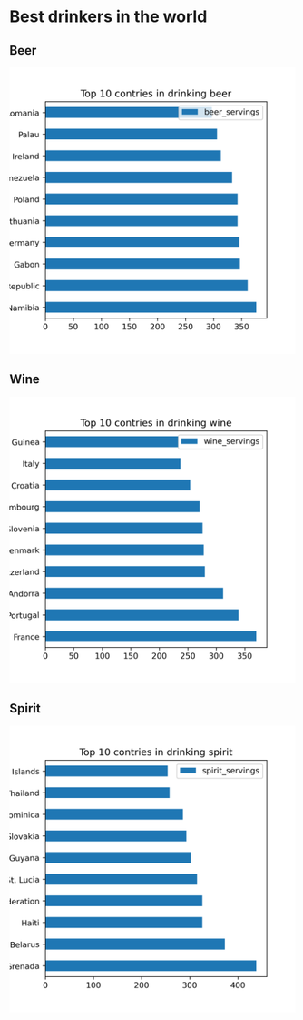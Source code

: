 # Best drinkers in the world

## Beer

![](images/beer_top_10.png)


## Wine

![](images/wine_top_10.png)


## Spirit

![](images/spirit_top_10.png)


